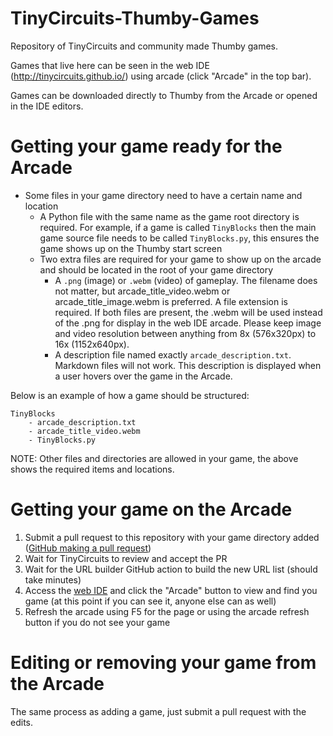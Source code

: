 # TinyCircuits-Thumby-Games

Repository of TinyCircuits and community made Thumby games.

Games that live here can be seen in the web IDE (http://tinycircuits.github.io/) using arcade (click "Arcade" in the top bar).

Games can be downloaded directly to Thumby from the Arcade or opened in the IDE editors.

# Getting your game ready for the Arcade
* Some files in your game directory need to have a certain name and location
    * A Python file with the same name as the game root directory is required. For example, if a game is called `TinyBlocks` then the main game source file needs to be called `TinyBlocks.py`, this ensures the game shows up on the Thumby start screen
    * Two extra files are required for your game to show up on the arcade and should be located in the root of your game directory
        * A `.png` (image) or `.webm` (video) of gameplay. The filename does not matter, but arcade_title_video.webm or arcade_title_image.webm is preferred. A file extension is required. If both files are present, the .webm will be used instead of the .png for display in the web IDE arcade. Please keep image and video resolution between anything from 8x (576x320px) to 16x (1152x640px).
        * A description file named exactly `arcade_description.txt`. Markdown files will not work. This description is displayed when a user hovers over the game in the Arcade.

Below is an example of how a game should be structured:
```
TinyBlocks
    - arcade_description.txt
    - arcade_title_video.webm
    - TinyBlocks.py
```
NOTE: Other files and directories are allowed in your game, the above shows the required items and locations.

# Getting your game on the Arcade
1. Submit a pull request to this repository with your game directory added ([GitHub making a pull request](https://www.google.com/search?q=github+making+a+pull+request&rlz=1C1GCEA_enUS850US850&oq=github+making+a+pull+request&aqs=chrome..69i57j0i22i30l9.918j0j9&sourceid=chrome&ie=UTF-8))
2. Wait for TinyCircuits to review and accept the PR
3. Wait for the URL builder GitHub action to build the new URL list (should take minutes)
4. Access the [web IDE](http://tinycircuits.github.io/) and click the "Arcade" button to view and find you game (at this point if you can see it, anyone else can as well)
5. Refresh the arcade using F5 for the page or using the arcade refresh button if you do not see your game

# Editing or removing your game from the Arcade
The same process as adding a game, just submit a pull request with the edits.